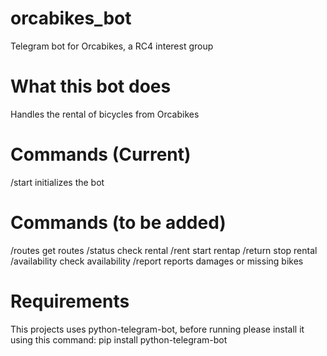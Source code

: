 # orcabikes_bot
Telegram bot for Orcabikes, a RC4 interest group

# What this bot does
Handles the rental of bicycles from Orcabikes

# Commands (Current)
/start initializes the bot

# Commands (to be added)
/routes get routes
/status check rental
/rent start rentap
/return stop rental
/availability check availability 
/report reports damages or missing bikes 

# Requirements
This projects uses python-telegram-bot, before running please install it using this command:
pip install python-telegram-bot
